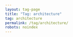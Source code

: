```yaml
---
layout: tag-page
title: "Tag: architecture"
tag: architecture
permalink: /tag/architecture/
robots: noindex
---
```


